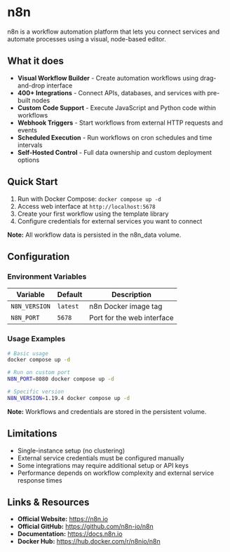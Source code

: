 # n8n

n8n is a workflow automation platform that lets you connect services and automate processes using a visual, node-based editor.

## What it does

- **Visual Workflow Builder** - Create automation workflows using drag-and-drop interface
- **400+ Integrations** - Connect APIs, databases, and services with pre-built nodes
- **Custom Code Support** - Execute JavaScript and Python code within workflows
- **Webhook Triggers** - Start workflows from external HTTP requests and events
- **Scheduled Execution** - Run workflows on cron schedules and time intervals
- **Self-Hosted Control** - Full data ownership and custom deployment options

## Quick Start

1. Run with Docker Compose: `docker compose up -d`
2. Access web interface at `http://localhost:5678`
3. Create your first workflow using the template library
4. Configure credentials for external services you want to connect

**Note:** All workflow data is persisted in the n8n_data volume.

## Configuration

### Environment Variables

| Variable | Default | Description |
|----------|---------|-------------|
| `N8N_VERSION` | `latest` | n8n Docker image tag |
| `N8N_PORT` | `5678` | Port for the web interface |

### Usage Examples

```bash
# Basic usage
docker compose up -d

# Run on custom port
N8N_PORT=8080 docker compose up -d

# Specific version
N8N_VERSION=1.19.4 docker compose up -d
```

**Note:** Workflows and credentials are stored in the persistent volume.

## Limitations

- Single-instance setup (no clustering)
- External service credentials must be configured manually
- Some integrations may require additional setup or API keys
- Performance depends on workflow complexity and external service response times

## Links & Resources

- **Official Website:** <https://n8n.io>
- **Official GitHub:** <https://github.com/n8n-io/n8n>
- **Documentation:** <https://docs.n8n.io>
- **Docker Hub:** <https://hub.docker.com/r/n8nio/n8n>